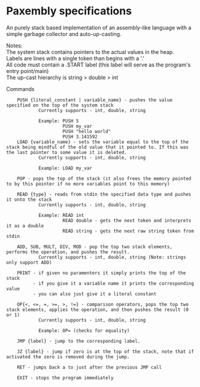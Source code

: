 <h1>Paxembly specifications</h1>

An purely stack based implementation of an assembly-like language with a simple garbage collector and auto-up-casting. 

Notes:<br>
The system stack contains pointers to the actual values in the heap.<br>
Labels are lines with a single token than begins with a '.'<br>
All code must contain a .START label (this label will serve as the program's entry point/main) <br>
The up-cast hierarchy is string > double > int <br>

Commands
<br>

        PUSH {literal_constant | variable_name} - pushes the value specified on the top of the system stack
                Currently supports - int, double, string

                Example: PUSH 5
                         PUSH my_var
                         PUSH "hello world"
                         PUSH 3.141592
        LOAD {variable_name} - sets the variable equal to the top of the stack being mindful of the old value that it pointed to. If this was the last pointer to some value it is deleted.
                Currently supports - int, double, string
	
                Example: LOAD my_var

        POP - pops the top of the stack (it also frees the memory pointed to by this pointer if no more variables point to this memory)

        READ {type} - reads from stdin the specified data type and pushes it onto the stack
                Currently supports - int, double, string

                Example: READ int   
                         READ double - gets the next token and interprets it as a double
                         READ string - gets the next raw string token from stdin

        ADD, SUB, MULT, DIV, MOD - pop the top two stack elements, performs the operation, and pushes the result.
                Currently supports - int, double, string (Note: strings only support ADD)

       	PRINT - if given no paramenters it simply prints the top of the stack
              - if you give it a variable name it prints the corresponding value
              - you can also just give it a literal constant

        OP{<, <=, =, >=, >, !=} - comparison operators, pops the top two stack elements, applies the operation, and then pushes the result (0 or 1)
                Currently supports - int, double, string
                
                Example: OP= (checks for equality)
                
        JMP {label} - jump to the corresponding label.     

        JZ {label} - jump if zero is at the top of the stack, note that if activated the zero is removed during the jump.

        RET - jumps back a to just after the previous JMP call
        
        EXIT - stops the program immediately
        
        